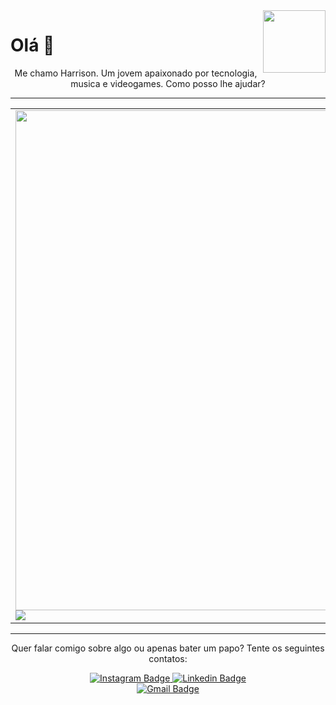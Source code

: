 
<img src="https://www.gifcen.com/wp-content/uploads/2022/02/among-us-gif-4.gif" width="100px" align="right"/>
<h1>Olá 👋 </h1>
<p align="center">Me chamo Harrison. Um jovem apaixonado por tecnologia, musica e videogames. Como posso lhe ajudar?</p>

<hr/>

<table border="0">
<tr>
<td>
<img src="https://github-readme-stats.vercel.app/api/top-langs/?username=harrisonleandro&hide_progress=false&theme=radical" width="800px" /><br/>
<img src="https://github-readme-stats.vercel.app/api?username=harrisonleandro&show_icons=true&theme=radical" />
</td>

<td>

<h4>Formação</h4>

- 🧑‍🏫 Autodidata

  </hr>

<h4  align="center">Technology Stack 👨‍💻</h4>  
<div aling="center>
  
<img src="https://img.shields.io/badge/HTML5-E34F26?style=for-the-badge&logo=html5&logoColor=white"/>
<img src="https://img.shields.io/badge/CSS3-1572B6?style=for-the-badge&logo=css3&logoColor=white" />
</div>
</td>
</tr>
</table>

<hr/>
<p align="center"> Quer falar comigo sobre algo ou apenas bater um papo? Tente os seguintes contatos: </p>
<div align="center">
<a href="https://www.instagram.com/riukinhoo/">
  <img src="https://img.shields.io/badge/-@riukinhoo-fe428e?logo=instagram&logoColor=white" alt="Instagram Badge" />
</a>
<a href="https://www.linkedin.com/in/harrison-leandro-a84820252/">
  <img src="https://img.shields.io/badge/-Harrison%20Leandro-fe428e?logo=linkedin&logoColor=white" alt="Linkedin Badge" />
</a>
<br/>
<a href="mailto:harrisonleandro2022@gmail.com">
  <img src="https://img.shields.io/badge/-harrisonleandro@gmail.com-fe428e?logo=gmail&logoColor=white" alt="Gmail Badge" />
</a>
</div>

